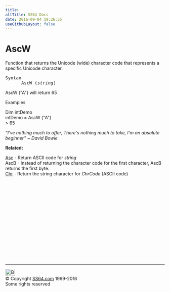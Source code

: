 ```yaml
---
title:
altTitle: SS64 Docs
date: 2016-09-04 19:26:55
useGithubLayout: false
---
```

<!-- #BeginLibraryItem "/Library/head_vb.lbi" --><!-- #EndLibraryItem --><h1>AscW</h1> 
<p>Function that returns the Unicode (wide) character code that represents a specific Unicode character. </p>
<pre>Syntax
      AscW (<i>string</i>)</pre>
<p><span class="code">AscW ("A")</span> will return 65</p>
<p>Examples</p>
<p class="code">Dim intDemo<br>
intDemo = AscW ("A")<br>
&gt; 65</p>
<p class="quote"><i>“I've nothing much to offer, There's nothing much to take, I'm an absolute beginner” ~ David Bowie</i></p>
<p><b>Related:</b></p>
<p><a href="asc.html">Asc</a> - Return ASCII code for <i>string</i><br>
AscB - Instead of returning the character code for the first character, AscB returns the first byte.<br>
<a href="chr.html">Chr</a> - Return the string character for <i>ChrCode</i> (ASCII code)</p><!-- #BeginLibraryItem "/Library/foot_vb.lbi" --><p>
<!-- VB300 -->
<ins class="adsbygoogle" style="display:inline-block;width:300px;height:250px" data-ad-client="ca-pub-6140977852749469" data-ad-slot="1683739502"></ins>
<script>
(adsbygoogle = window.adsbygoogle || []).push({});
</script></p>
<hr>
<div id="bl" class="footer"><a href="ascw.html#"><img src="../images/top.png" width="30" height="22" alt="Back to the Top"></a></div>
<div id="br" class="footer, tagline">© Copyright <a href="http://ss64.com/">SS64.com</a> 1999-2016<br>
Some rights reserved</div><!-- #EndLibraryItem -->

